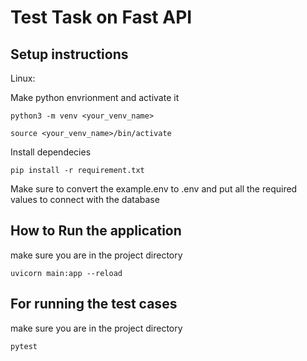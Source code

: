 
# Test Task on Fast API


## Setup instructions
Linux:

Make python envrionment and activate it

``` python3 -m venv <your_venv_name> ```

``` source <your_venv_name>/bin/activate ```

Install dependecies

``` pip install -r requirement.txt ```

Make sure to convert the example.env to .env and put all the required values to connect with the database


## How to Run the application

make sure you are in the project directory

``` uvicorn main:app --reload ```

## For running the test cases

make sure you are in the project directory

``` pytest ```
